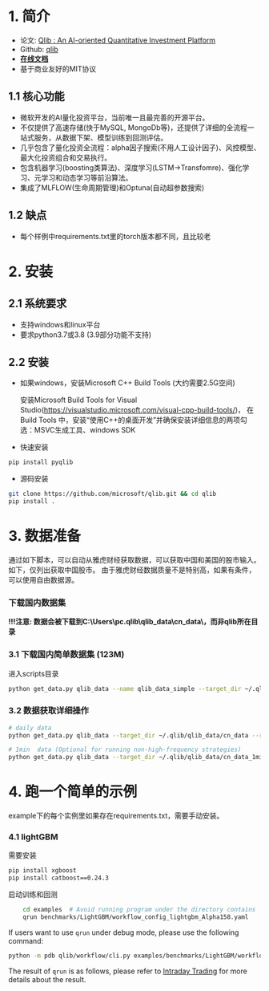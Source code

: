 # 1. 简介
- 论文: [Qlib : An AI-oriented Quantitative Investment Platform](https://arxiv.org/pdf/2009.11189.pdf)   
- Github:  [qlib](https://github.com/microsoft/qlib)
- [**在线文档**](https://qlib.readthedocs.io/en/latest/index.html)     
- 基于商业友好的MIT协议

## 1.1 核心功能
- 微软开发的AI量化投资平台，当前唯一且最完善的开源平台。
- 不仅提供了高速存储(快于MySQL, MongoDb等)，还提供了详细的全流程一站式服务，从数据下架、模型训练到回测评估。
- 几乎包含了量化投资全流程：alpha因子搜索(不用人工设计因子)、风控模型、最大化投资组合和交易执行。
- 包含机器学习(boosting类算法)、深度学习(LSTM->Transfomre)、强化学习、元学习和动态学习等前沿算法。
- 集成了MLFLOW(生命周期管理)和Optuna(自动超参数搜索)

## 1.2 缺点
- 每个样例中requirements.txt里的torch版本都不同，且比较老

# 2. 安装
## 2.1 系统要求
- 支持windows和linux平台
- 要求python3.7或3.8 (3.9部分功能不支持)

## 2.2 安装
- 如果windows，安装Microsoft C++ Build Tools (大约需要2.5G空间)    
        
  安装Microsoft Build Tools for Visual Studio(https://visualstudio.microsoft.com/visual-cpp-build-tools/)，
  在 Build Tools 中，安装“使用C++的桌面开发”并确保安装详细信息的两项勾选：MSVC生成工具、windows SDK


- 快速安装
``` sh
pip install pyqlib
```

- 源码安装
``` sh
git clone https://github.com/microsoft/qlib.git && cd qlib
pip install .
```

# 3. 数据准备
通过如下脚本，可以自动从雅虎财经获取数据，可以获取中国和美国的股市输入。如下，仅列出获取中国股市。
由于雅虎财经数据质量不是特别高，如果有条件，可以使用自由数据源。
### 下载国内数据集
**!!!注意: 数据会被下载到C:\Users\pc\.qlib\qlib_data\cn_data\，而非qlib所在目录**  

### 3.1 下载国内简单数据集 (123M)
进入scripts目录

```bash
python get_data.py qlib_data --name qlib_data_simple --target_dir ~/.qlib/qlib_data/cn_data --region cn
```

### 3.2 数据获取详细操作

```bash
# daily data
python get_data.py qlib_data --target_dir ~/.qlib/qlib_data/cn_data --region cn

# 1min  data (Optional for running non-high-frequency strategies)
python get_data.py qlib_data --target_dir ~/.qlib/qlib_data/cn_data_1min --region cn --interval 1min
```

# 4. 跑一个简单的示例
example下的每个实例里如果存在requirements.txt，需要手动安装。
### 4.1 lightGBM
需要安装
```bash
pip install xgboost
pip install catboost==0.24.3 
```

启动训练和回测
```bash
    cd examples  # Avoid running program under the directory contains `qlib`
    qrun benchmarks/LightGBM/workflow_config_lightgbm_Alpha158.yaml
  ```
  If users want to use `qrun` under debug mode, please use the following command:
  ```bash
  python -m pdb qlib/workflow/cli.py examples/benchmarks/LightGBM/workflow_config_lightgbm_Alpha158.yaml
  ```
  The result of `qrun` is as follows, please refer to [Intraday Trading](https://qlib.readthedocs.io/en/latest/component/backtest.html) for more details about the result. 

  ```bash

